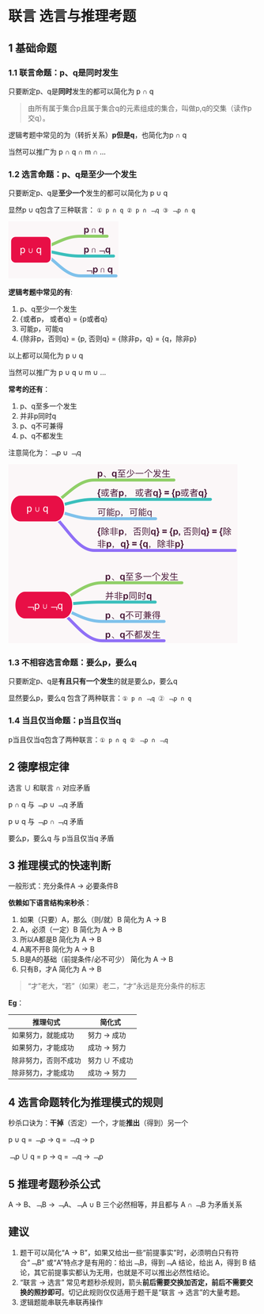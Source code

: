 # 联言 选言与推理考题

## 1 基础命题

### 1.1 联言命题：p、q是同时发生

只要断定p、q是**同时**发生的都可以简化为 p ∩ q

> 由所有属于集合p且属于集合q的元素组成的集合，叫做p,q的交集（读作p交q）。

逻辑考题中常见的为（转折关系）**p但是q**，也简化为p ∩ q

当然可以推广为 p ∩ q ∩ m ∩ ...

### 1.2 选言命题：p、q是至少一个发生

只要断定p、q是**至少一个**发生的都可以简化为 p ∪ q

显然p ∪ q包含了三种联言： `① p ∩ q ② p ∩ ﹁q ③ ﹁p ∩ q`

![p或q](images/p或q关系.png)

**逻辑考题中常见的有**:

1. p、q至少一个发生
2. {或者p， 或者q} = {p或者q}
3. 可能p，可能q
4. {除非p，否则q} = {p, 否则q} = {除非p，q} = {q，除非p}

以上都可以简化为 p ∪ q

当然可以推广为 p ∪ q ∪ m ∪ ...

**常考的还有**：

1. p、q至多一个发生
2. 并非p同时q
3. p、q不可兼得
4. p、q不都发生

注意简化为：﹁p ∪ ﹁q

![p或q](images/p或q常见考题形式.png)

### 1.3 不相容选言命题：要么p，要么q

只要断定p、q是**有且只有一个发生**的就是要么p，要么q

显然要么p，要么q 包含了两种联言：`① p ∩ ﹁q ② ﹁p ∩ q`

### 1.4 当且仅当命题：p当且仅当q

p当且仅当q包含了两种联言：`① p ∩ q ② ﹁p ∩ ﹁q`

## 2 德摩根定律

选言 ∪ 和联言 ∩ 对应矛盾

p ∩ q 与 ﹁p ∪ ﹁q 矛盾

p ∪ q 与 ﹁p ∩ ﹁q 矛盾

要么p，要么q 与 p当且仅当q 矛盾

## 3 推理模式的快速判断

一般形式：充分条件A → 必要条件B

**依赖如下语言结构来秒杀**：

1. 如果（只要）A，那么（则/就）B 简化为 A → B
2. A，必须（一定）B 简化为 A → B
3. 所以A都是B 简化为 A → B
4. A离不开B 简化为 A → B
5. B是A的基础（前提条件/必不可少） 简化为 A → B
6. 只有B，才A 简化为 A → B

> “才”老大，“若”（如果）老二，“才”永远是充分条件的标志

**Eg**：

| 推理句式 | 简化式 |
| --- | --- |
| 如果努力，就能成功 | 努力 → 成功 |
| 如果努力，才能成功 | 成功 → 努力 |
| 除非努力，否则不成功 | 努力 ∪ 不成功 |
| 除非努力，才能成功 | 成功 → 努力 |

## 4 选言命题转化为推理模式的规则

秒杀口诀为：**干掉**（否定）一个，才能**推出**（得到）另一个

p ∪ q = ﹁p → q = ﹁q → p

﹁p ∪ q = p → q = ﹁q → ﹁p

## 5 推理考题秒杀公式

A → B、﹁B → ﹁A、﹁A ∪ B 三个必然相等，并且都与 A ∩ ﹁B 为矛盾关系

## 建议

1. 题干可以简化“A → B”，如果又给出一些“前提事实”时，必须明白只有符合“﹁B” 或“A”特点才是有用的：给出﹁B，得到﹁A 结论，给出 A，得到 B 结论，其它前提事实都认为无用，也就是不可以推出必然性结论。
2. “联言 → 选言” 常见考题秒杀规则，箭头**前后需要交换加否定，前后不需要交换的照抄即可**。切记此规则仅仅适用于题干是“联言 → 选言”的大量考题。
3. 逻辑题能串联先串联再操作
